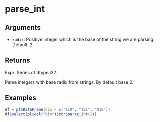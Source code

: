 # parse_int

## Arguments

- `radix`: Positive integer which is the base of the string we are parsing. Default: 2

## Returns

Expr: Series of dtype i32.

Parse integers with base radix from strings. By default base 2.

## Examples

```r
df = pl$DataFrame(bin = c("110", "101", "010"))
df$select(pl$col("bin")$str$parse_int(2))
```